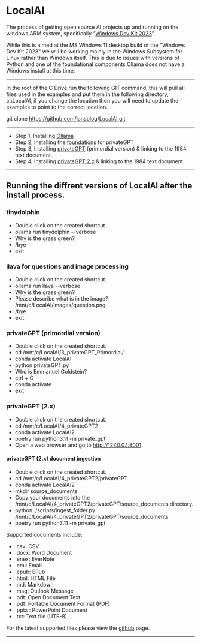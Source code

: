 # LocalAI
The process of getting open source AI projects up and running on the windows ARM system, specifically “[Windows Dev Kit 2023](https://www.microsoft.com/en-gb/d/windows-dev-kit-2023/94K0P67W7581?activetab=pivot:overviewtab "Windows Dev Kit 2023")”.

While this is aimed at the MS Windows 11 desktop build of the "Windows Dev Kit 2023" we will be working mainly in the Windows Subsystem for Linux rather than Windows itself. This is due to issues with versions of Python and one of the foundational components Ollama does not have a Windows install at this time.  

----


In the root of the C Drive run the following GIT command, this will pull all files used in the examples and put them in the following directory, c:\LocalAI, if you change the location then you will need to update the examples to point to the correct location. 


git clone https://github.com/iansblog/LocalAI.git

----

- Step 1, Installing [Ollama](./1_Ollama/README.md)
- Step 2, Installing the [foundations](./2_Foundations/README.md) for privateGPT
- Step 3, Installing [privateGPT](./3_privateGPT_Primordial/README.md) (primordial version) & linking to the 1984 text document. 
- Step 4, Installing [privateGPT 2.x](./4_privateGPT2/README.md) & linking to the 1984 text document. 

----

## Running the diffrent versions of LocalAI after the install process. 

### tinydolphin
- Double click on the created shortcut.
- ollama run tinydolphin --verbose
- Why is the grass green?
- /bye
- exit

### llava for questions and image processing
-  Double click on the created shortcut. 
- ollama run llava --verbose
- Why is the grass green?
- Please describe what is in the image? /mnt/c/LocalAI/images/question.png
- /bye 
- exit

### privateGPT (primordial  version)
- Double click on the created shortcut. 
- cd /mnt/c/LocalAI/3_privateGPT_Primordial/
- conda activate LocalAI
- python privateGPT.py
- Who is Emmanuel Goldstein?
- ctrl + C 
- conda activate
- exit

### privateGPT (2.x)
- Double click on the created shortcut. 
- cd /mnt/c/LocalAI/4_privateGPT2
- conda activate LocalAI2
- poetry run python3.11 -m private_gpt
- Open a web browser and go to http://127.0.0.1:8001 

#### privateGPT (2.x) document ingestion
- Double click on the created shortcut. 
- cd /mnt/c/LocalAI/4_privateGPT2/privateGPT
- conda activate LocalAI2
- mkdir source_documents
- Copy your documents into the /mnt/c/LocalAI/4_privateGPT2/privateGPT/source_documents directory. 
- python ./scripts/ingest_folder.py /mnt/c/LocalAI/4_privateGPT2/privateGPT/source_documents
- poetry run python3.11 -m private_gpt

Supported documents include: 
- .csv: CSV
- .docx: Word Document
- .enex: EverNote
- .eml: Email
- .epub: EPub
- .html: HTML File
- .md: Markdown
- .msg: Outlook Message
- .odt: Open Document Text
- .pdf: Portable Document Format (PDF)
- .pptx : PowerPoint Document
- .txt: Text file (UTF-8)

For the latest supported files please view the [github](https://github.com/SamurAIGPT/EmbedAI?tab=readme-ov-file#data) page.


----

